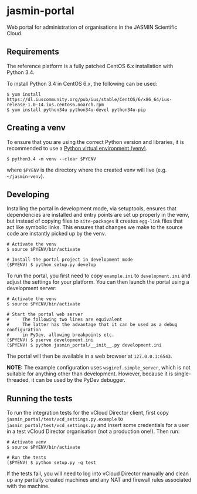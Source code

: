 # jasmin-portal

Web portal for administration of organisations in the JASMIN Scientific Cloud.


## Requirements

The reference platform is a fully patched CentOS 6.x installation with Python 3.4.

To install Python 3.4 in CentOS 6.x, the following can be used:

    $ yum install https://dl.iuscommunity.org/pub/ius/stable/CentOS/6/x86_64/ius-release-1.0-14.ius.centos6.noarch.rpm
    $ yum install python34u python34u-devel python34u-pip
    

## Creating a venv

To ensure that you are using the correct Python version and libraries, it is recommended to
use a [Python virtual environment (venv)](https://docs.python.org/3/library/venv.html).

    $ python3.4 -m venv --clear $PYENV
    
where `$PYENV` is the directory where the created venv will live (e.g. `~/jasmin-venv`).


## Developing

Installing the portal in development mode, via setuptools, ensures that dependencies are installed
and entry points are set up properly in the venv, but instead of copying files to `site-packages`
it creates `egg-link` files that act like symbolic links. This ensures that changes we make to
the source code are instantly picked up by the venv.

    # Activate the venv
    $ source $PYENV/bin/activate
    
    # Install the portal project in development mode
    ($PYENV) $ python setup.py develop

To run the portal, you first need to copy `example.ini` to `development.ini` and adjust the
settings for your platform. You can then launch the portal using a development server:

    # Activate the venv
    $ source $PYENV/bin/activate
    
    # Start the portal web server
    #     The following two lines are equivalent
    #     The latter has the advantage that it can be used as a debug configuration
    #     in PyDev, allowing breakpoints etc.
    ($PYENV) $ pserve development.ini
    ($PYENV) $ python jasmin_portal/__init__.py development.ini
    
The portal will then be available in a web browser at `127.0.0.1:6543`.

**NOTE:** The example configuration uses `wsgiref.simple_server`, which is not suitable for
anything other than development. However, because it is single-threaded, it can be used by the PyDev
debugger.


## Running the tests

To run the integration tests for the vCloud Director client, first copy `jasmin_portal/test/vcd_settings.py.example` to `jasmin_portal/test/vcd_settings.py` and insert some credentials for a user in a test vCloud Director organisation (not a production one!). Then run:

    # Activate venv
    $ source $PYENV/bin/activate
    
    # Run the tests
    ($PYENV) $ python setup.py -q test

If the tests fail, you will need to log into vCloud Director manually and clean up any partially created machines and any NAT and firewall rules associated with the machine.
